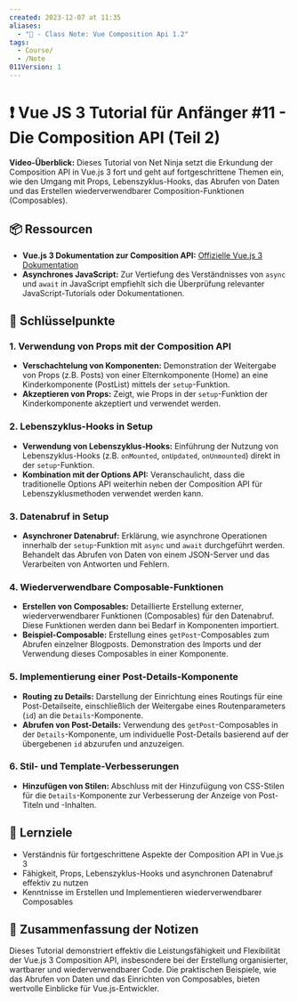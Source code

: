 ```yaml
---
created: 2023-12-07 at 11:35
aliases:
  - "📜 - Class Note: Vue Composition Api 1.2"
tags:
  - Course/
  - /Note
011Version: 1
---
```

# ❗ Vue JS 3 Tutorial für Anfänger #11 - Die Composition API (Teil 2)

**Video-Überblick:**
Dieses Tutorial von Net Ninja setzt die Erkundung der Composition API in Vue.js 3 fort und geht auf fortgeschrittene Themen ein, wie den Umgang mit Props, Lebenszyklus-Hooks, das Abrufen von Daten und das Erstellen wiederverwendbarer Composition-Funktionen (Composables).

## 📦 Ressourcen
- **Vue.js 3 Dokumentation zur Composition API:** [Offizielle Vue.js 3 Dokumentation](https://v3.vuejs.org/guide/composition-api-introduction.html)
- **Asynchrones JavaScript:** Zur Vertiefung des Verständnisses von `async` und `await` in JavaScript empfiehlt sich die Überprüfung relevanter JavaScript-Tutorials oder Dokumentationen.

## 🔑 Schlüsselpunkte

### 1. Verwendung von Props mit der Composition API
- **Verschachtelung von Komponenten:** Demonstration der Weitergabe von Props (z.B. Posts) von einer Elternkomponente (Home) an eine Kinderkomponente (PostList) mittels der `setup`-Funktion.
- **Akzeptieren von Props:** Zeigt, wie Props in der `setup`-Funktion der Kinderkomponente akzeptiert und verwendet werden.

### 2. Lebenszyklus-Hooks in Setup
- **Verwendung von Lebenszyklus-Hooks:** Einführung der Nutzung von Lebenszyklus-Hooks (z.B. `onMounted`, `onUpdated`, `onUnmounted`) direkt in der `setup`-Funktion.
- **Kombination mit der Options API:** Veranschaulicht, dass die traditionelle Options API weiterhin neben der Composition API für Lebenszyklusmethoden verwendet werden kann.

### 3. Datenabruf in Setup
- **Asynchroner Datenabruf:** Erklärung, wie asynchrone Operationen innerhalb der `setup`-Funktion mit `async` und `await` durchgeführt werden. Behandelt das Abrufen von Daten von einem JSON-Server und das Verarbeiten von Antworten und Fehlern.

### 4. Wiederverwendbare Composable-Funktionen
- **Erstellen von Composables:** Detaillierte Erstellung externer, wiederverwendbarer Funktionen (Composables) für den Datenabruf. Diese Funktionen werden dann bei Bedarf in Komponenten importiert.
- **Beispiel-Composable:** Erstellung eines `getPost`-Composables zum Abrufen einzelner Blogposts. Demonstration des Imports und der Verwendung dieses Composables in einer Komponente.

### 5. Implementierung einer Post-Details-Komponente
- **Routing zu Details:** Darstellung der Einrichtung eines Routings für eine Post-Detailseite, einschließlich der Weitergabe eines Routenparameters (`id`) an die `Details`-Komponente.
- **Abrufen von Post-Details:** Verwendung des `getPost`-Composables in der `Details`-Komponente, um individuelle Post-Details basierend auf der übergebenen `id` abzurufen und anzuzeigen.

### 6. Stil- und Template-Verbesserungen
- **Hinzufügen von Stilen:** Abschluss mit der Hinzufügung von CSS-Stilen für die `Details`-Komponente zur Verbesserung der Anzeige von Post-Titeln und -Inhalten.

## 💯 Lernziele
- Verständnis für fortgeschrittene Aspekte der Composition API in Vue.js 3
- Fähigkeit, Props, Lebenszyklus-Hooks und asynchronen Datenabruf effektiv zu nutzen
- Kenntnisse im Erstellen und Implementieren wiederverwendbarer Composables

## 📃 Zusammenfassung der Notizen
Dieses Tutorial demonstriert effektiv die Leistungsfähigkeit und Flexibilität der Vue.js 3 Composition API, insbesondere bei der Erstellung organisierter, wartbarer und wiederverwendbarer Code. Die praktischen Beispiele, wie das Abrufen von Daten und das Einrichten von Composables, bieten wertvolle Einblicke für Vue.js-Entwickler.
